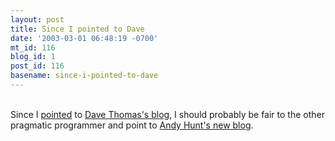 ```yaml
---
layout: post
title: Since I pointed to Dave
date: '2003-03-01 06:48:19 -0700'
mt_id: 116
blog_id: 1
post_id: 116
basename: since-i-pointed-to-dave
---
```

<br />Since I <a href="2003_02_02_diamonds.cfm#88764048">pointed</a> to <a href="http://pragprog.com/pragdave" title="A little more Mac-oriented than Andy's makes it just a tad better.">Dave Thomas's blog</a>, I should probably be fair to the other pragmatic programmer and point to <a href="http://www.toolshed.com/blog" title="Very interesting...">Andy Hunt's new blog</a>.<br /><br /><br />
